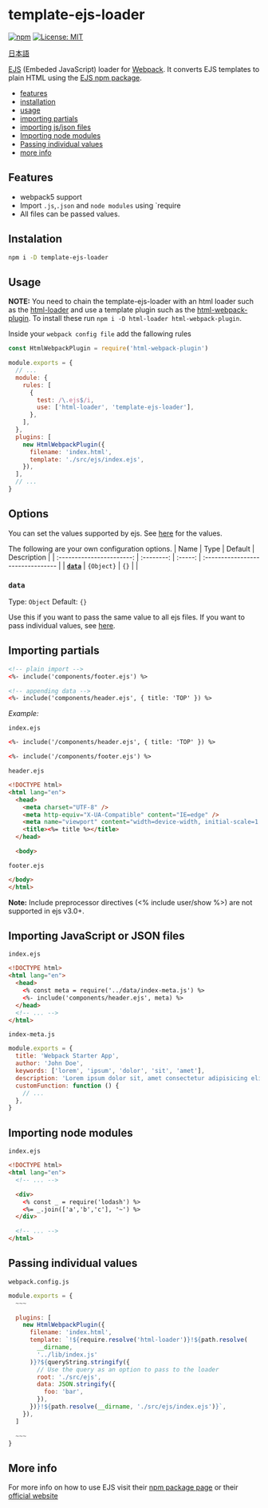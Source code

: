 # template-ejs-loader

[![npm](https://img.shields.io/npm/v/template-ejs-loader.svg)](https://www.npmjs.com/package/template-ejs-loader)
[![License: MIT](https://img.shields.io/badge/License-MIT-blue.svg)](https://github.com/dc7290/template-ejs-loader/blob/main/LICENSE)

[日本語](https://github.com/dc7290/template-ejs-loader/blob/main/docs/README-ja.md)

[EJS](http://www.embeddedjs.com/) (Embeded JavaScript) loader for [Webpack](http://webpack.js.org). It converts EJS templates to plain HTML using the [EJS npm package](https://www.npmjs.com/package/ejs).

- [features](#features)
- [installation](#installation)
- [usage](#usage)
- [importing partials](#importing-partials)
- [importing js/json files](#importing-files)
- [Importing node modules](#importing-modules)
- [Passing individual values](#passing-individual-values)
- [more info](#more-info)

## <a name="features"></a>Features

- webpack5 support
- Import `.js`,`.json` and `node modules` using `require
- All files can be passed values.

## <a name="installation"></a> Instalation

```bash
npm i -D template-ejs-loader
```

## <a name="usage"></a> Usage

**NOTE:** You need to chain the template-ejs-loader with an html loader such as the [html-loader](https://www.npmjs.com/package/html-loader) and use a template plugin such as the [html-webpack-plugin](https://www.npmjs.com/package/html-webpack-plugin). To install these run `npm i -D html-loader html-webpack-plugin`.

Inside your `webpack config file` add the fallowing rules

```js
const HtmlWebpackPlugin = require('html-webpack-plugin')

module.exports = {
  // ...
  module: {
    rules: [
      {
        test: /\.ejs$/i,
        use: ['html-loader', 'template-ejs-loader'],
      },
    ],
  },
  plugins: [
    new HtmlWebpackPlugin({
      filename: 'index.html',
      template: './src/ejs/index.ejs',
    }),
  ],
  // ...
}
```

## Options

You can set the values supported by ejs.
See [here](https://www.npmjs.com/package/ejs#options) for the values.

The following are your own configuration options.
| Name | Type | Default | Description |
| :-----------------------: | :--------: | :-----: | :-------------------------------- |
| **[`data`](#data)** | `{Object}` | `{}` | |

### `data`

Type: `Object`
Default: `{}`

Use this if you want to pass the same value to all ejs files.
If you want to pass individual values, see [here](#passing-individual-values).

## <a name="importing-partials"></a> Importing partials

```html
<!-- plain import -->
<%- include('components/footer.ejs') %>

<!-- appending data -->
<%- include('components/header.ejs', { title: 'TOP' }) %>
```

_Example:_

`index.ejs`

```html
<%- include('/components/header.ejs', { title: 'TOP' }) %>

<%- include('/components/footer.ejs') %>
```

`header.ejs`

```html
<!DOCTYPE html>
<html lang="en">
  <head>
    <meta charset="UTF-8" />
    <meta http-equiv="X-UA-Compatible" content="IE=edge" />
    <meta name="viewport" content="width=device-width, initial-scale=1.0" />
    <title><%= title %></title>
  </head>

  <body>
```

`footer.ejs`

```html
</body>
</html>
```

**Note:** Include preprocessor directives (<% include user/show %>) are not supported in ejs v3.0+.

## <a name="importing-files"></a> Importing JavaScript or JSON files

`index.ejs`

```html
<!DOCTYPE html>
<html lang="en">
  <head>
    <% const meta = require('../data/index-meta.js') %>
    <%- include('components/header.ejs', meta) %>
  </head>
  <!-- ... -->
</html>
```

`index-meta.js`

```js
module.exports = {
  title: 'Webpack Starter App',
  author: 'John Doe',
  keywords: ['lorem', 'ipsum', 'dolor', 'sit', 'amet'],
  description: 'Lorem ipsum dolor sit, amet consectetur adipisicing elit.',
  customFunction: function () {
    // ...
  },
}
```

## <a name="importing-modules"></a> Importing node modules

`index.ejs`

```html
<!DOCTYPE html>
<html lang="en">
  <!-- ... -->

  <div>
    <% const _ = require('lodash') %>
    <%= _.join(['a','b','c'], '~') %>
  </div>

  <!-- ... -->
</html>
```

## <a name="passing-individual-values"></a> Passing individual values

`webpack.config.js`

```javascript
module.exports = {
  ~~~

  plugins: [
    new HtmlWebpackPlugin({
      filename: 'index.html',
      template: `!${require.resolve('html-loader')}!${path.resolve(
        __dirname,
        '../lib/index.js'
      )}?${queryString.stringify({
        // Use the query as an option to pass to the loader
        root: './src/ejs',
        data: JSON.stringify({
          foo: 'bar',
        }),
      })}!${path.resolve(__dirname, './src/ejs/index.ejs')}`,
    }),
  ]

  ~~~
}
```

## <a name="more-info"></a> More info

For more info on how to use EJS visit their [npm package page](https://www.npmjs.com/package/ejs) or their [official website](http://ejs.co/)
